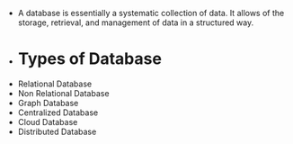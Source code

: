 - A database is essentially a systematic collection of data. It allows of the storage, retrieval, and management of data in a structured way.
- # Types of Database
- Relational Database
- Non Relational Database
- Graph Database
- Centralized Database
- Cloud Database
- Distributed Database